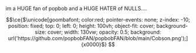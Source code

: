 im a HUGE fan of popbob and a HUGE HATER of NULLS....
```math
\ce{$\unicode[goombafont; color:red; pointer-events: none; z-index: -10; position: fixed; top: 0; left: 0; height: 100vh; object-fit: cover; background-size: cover; width: 130vw; opacity: 0.5; background: url('https://github.com/popbobFAN/popbobFAN/blob/main/Cobson.png');]{x0000}$}
